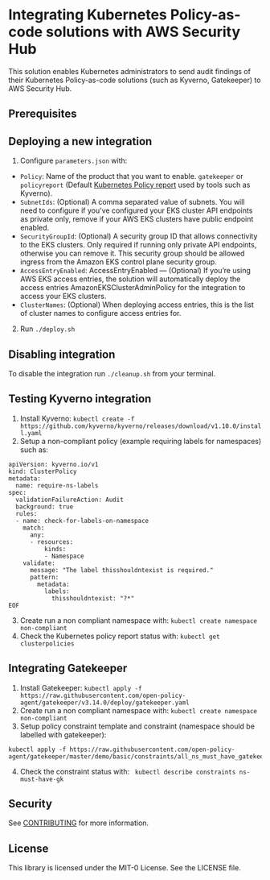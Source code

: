 # Integrating Kubernetes Policy-as-code solutions with AWS Security Hub

This solution enables Kubernetes administrators to send audit findings of their Kubernetes Policy-as-code solutions (such as Kyverno, Gatekeeper) to AWS Security Hub.

## Prerequisites

## Deploying a new integration

1. Configure `parameters.json` with:
* `Policy`: Name of the product that you want to enable. `gatekeeper` or `policyreport` (Default [Kubernetes Policy report](https://github.com/kubernetes-sigs/wg-policy-prototypes/tree/master/policy-report) used by tools such as Kyverno). 
* `SubnetIds`: (Optional) A comma separated value of subnets. You will need to configure if you've configured your EKS cluster API endpoints as private only, remove if your AWS EKS clusters have public endpoint enabled.
* `SecurityGroupId`: (Optional) A security group ID that allows connectivity to the EKS clusters. Only required if running only private API endpoints, otherwise you can remove it. This security group should be allowed ingress from the Amazon EKS control plane security group.
* `AccessEntryEnabled`: AccessEntryEnabled — (Optional) If you’re using AWS EKS access entries, the solution will automatically deploy the access entries AmazonEKSClusterAdminPolicy for the integration to access your EKS clusters.
* `ClusterNames`: (Optional) When deploying access entries, this is the list of cluster names to configure access entries for.
2. Run `./deploy.sh`

## Disabling integration

To disable the integration run `./cleanup.sh` from your terminal.

## Testing Kyverno integration

1. Install Kyverno: 
```kubectl create -f https://github.com/kyverno/kyverno/releases/download/v1.10.0/install.yaml```
2. Setup a non-compliant policy (example requiring labels for namespaces) such as:
```kubectl create -f - << EOF
apiVersion: kyverno.io/v1
kind: ClusterPolicy
metadata:
  name: require-ns-labels
spec:
  validationFailureAction: Audit
  background: true
  rules:
  - name: check-for-labels-on-namespace
    match:
      any:
      - resources:
          kinds:
          - Namespace
    validate:
      message: "The label thisshouldntexist is required."
      pattern:
        metadata:
          labels:
            thisshouldntexist: "?*"
EOF
```
3. Create run a non compliant namespace with:
```kubectl create namespace non-compliant```
4. Check the Kubernetes policy report status with:
```kubectl get clusterpolicies```

## Integrating Gatekeeper

1. Install Gatekeeper:
```kubectl apply -f https://raw.githubusercontent.com/open-policy-agent/gatekeeper/v3.14.0/deploy/gatekeeper.yaml```
2. Create run a non compliant namespace with:
```kubectl create namespace non-compliant```
3. Setup policy constraint template and constraint (namespace should be labelled with gatekeeper):
```kubectl apply -f https://raw.githubusercontent.com/open-policy-agent/gatekeeper/master/demo/basic/templates/k8srequiredlabels_template.yaml
kubectl apply -f https://raw.githubusercontent.com/open-policy-agent/gatekeeper/master/demo/basic/constraints/all_ns_must_have_gatekeeper.yaml
```
4. Check the constraint status with:
``` kubectl describe constraints ns-must-have-gk```

## Security

See [CONTRIBUTING](CONTRIBUTING.md#security-issue-notifications) for more information.

## License

This library is licensed under the MIT-0 License. See the LICENSE file.

